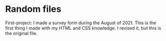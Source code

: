 # Random files

First-project: I made a survey form during the August of 2021. This is the first thing I made with my HTML and CSS knowledge. I revised it, but this is the original file.
